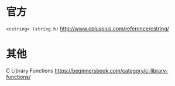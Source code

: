 
# 官方

`<cstring> (string.h)` http://www.cplusplus.com/reference/cstring/

# 其他

C Library Functions https://beginnersbook.com/category/c-library-functions/
